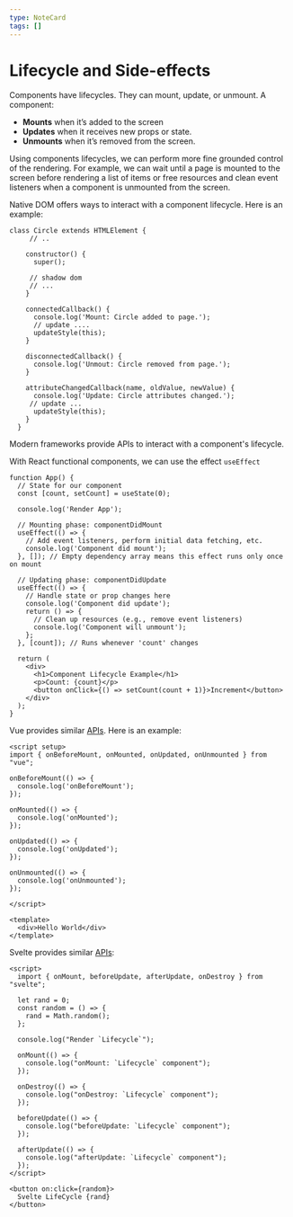 ```yaml
---
type: NoteCard
tags: []
---
```


# Lifecycle and Side-effects
Components have lifecycles. They can mount, update, or unmount. A component:

*   **Mounts** when it’s added to the screen
*   **Updates** when it receives new props or state.
*   **Unmounts** when it’s removed from the screen.

Using components lifecycles, we can perform more fine grounded control of the rendering. For example, we can wait until a page is mounted to the screen before rendering a list of items or free resources and clean event listeners when a component is unmounted from the screen.

Native DOM offers ways to interact with a component lifecycle. Here is an example:

    class Circle extends HTMLElement {
         // ..

        constructor() {
          super();

         // shadow dom
         // ...
        }

        connectedCallback() {
          console.log('Mount: Circle added to page.');
          // update ....
          updateStyle(this);
        }

        disconnectedCallback() {
          console.log('Unmout: Circle removed from page.');
        }

        attributeChangedCallback(name, oldValue, newValue) {
          console.log('Update: Circle attributes changed.');
         // update ...
          updateStyle(this);
        }
      }

Modern frameworks provide APIs to interact with a component's lifecycle.

With React functional components, we can use the effect `useEffect`

    function App() {
      // State for our component
      const [count, setCount] = useState(0);

      console.log('Render App');

      // Mounting phase: componentDidMount
      useEffect(() => {
        // Add event listeners, perform initial data fetching, etc.
        console.log('Component did mount');
      }, []); // Empty dependency array means this effect runs only once on mount

      // Updating phase: componentDidUpdate
      useEffect(() => {
        // Handle state or prop changes here
        console.log('Component did update');
        return () => {
          // Clean up resources (e.g., remove event listeners)
          console.log('Component will unmount');
        };
      }, [count]); // Runs whenever 'count' changes

      return (
        <div>
          <h1>Component Lifecycle Example</h1>
          <p>Count: {count}</p>
          <button onClick={() => setCount(count + 1)}>Increment</button>
        </div>
      );
    }

Vue provides similar [APIs](https://vuejs.org/api/composition-api-lifecycle.html). Here is an example:

    <script setup>
    import { onBeforeMount, onMounted, onUpdated, onUnmounted } from "vue";

    onBeforeMount(() => {
      console.log('onBeforeMount');
    });

    onMounted(() => {
      console.log('onMounted');
    });

    onUpdated(() => {
      console.log('onUpdated');
    });

    onUnmounted(() => {
      console.log('onUnmounted');
    });

    </script>

    <template>
      <div>Hello World</div>
    </template>

Svelte provides similar [APIs](https://svelte.dev/docs/svelte):

    <script>
      import { onMount, beforeUpdate, afterUpdate, onDestroy } from "svelte";

      let rand = 0;
      const random = () => {
        rand = Math.random();
      };

      console.log("Render `Lifecycle`");

      onMount(() => {
        console.log("onMount: `Lifecycle` component");
      });

      onDestroy(() => {
        console.log("onDestroy: `Lifecycle` component");
      });

      beforeUpdate(() => {
        console.log("beforeUpdate: `Lifecycle` component");
      });

      afterUpdate(() => {
        console.log("afterUpdate: `Lifecycle` component");
      });
    </script>

    <button on:click={random}>
      Svelte LifeCycle {rand}
    </button>